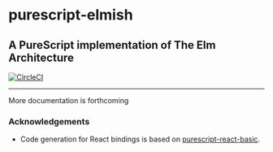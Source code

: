 # purescript-elmish

## A PureScript implementation of The Elm Architecture

[![CircleCI](https://circleci.com/gh/collegevine/purescript-elmish.svg?style=svg)](https://circleci.com/gh/collegevine/purescript-elmish)

______

More documentation is forthcoming


### Acknowledgements

- Code generation for React bindings is based on [purescript-react-basic].


[purescript-react-basic]: https://github.com/lumihq/purescript-react-basic
